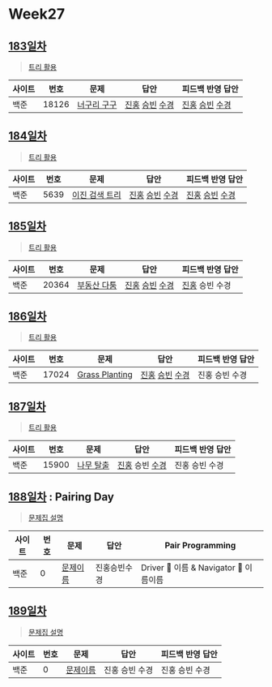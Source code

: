 # Week27

## [183일차](Day183)

> [트리 활용](https://www.acmicpc.net/group/workbook/view/9797/34613)

| 사이트 | 번호  | 문제                                                 | 답안           | 피드백 반영 답안 |
| ------ | ----- | ---------------------------------------------------- | -------------- | ---------------- |
| 백준   | 18126 | [너구리 구구](https://www.acmicpc.net/problem/18126) | [진홍](Day183/bj18126_kjh.java) [승빈](Day183/bj18126_wsb.java) [수경](Day183/bj18126_hsk.js) | [진홍](Day183/bj18126_kjh.java) [승빈](Day183/bj18126_wsb_fb.java) [수경](Day183/bj18126_hsk.js)   |

## [184일차](Day184)

> [트리 활용](https://www.acmicpc.net/group/workbook/view/9797/34649)

| 사이트 | 번호 | 문제                 | 답안           | 피드백 반영 답안 |
| ------ | ---- | -------------------- | -------------- | ---------------- 
| 백준   | 5639    | [이진 검색 트리](https://www.acmicpc.net/problem/5639) | [진홍](Day184/bj5639_kjh.java) [승빈](Day184/bj5639_wsb.java) [수경](Day184/bj5639_hsk.js) | [진홍](Day184/bj5639_kjh.java) [승빈](Day184/bj5639_wsb.java) [수경](Day184/bj5639_hsk.js)   |

## [185일차](Day185)

> [트리 활용](https://www.acmicpc.net/group/workbook/view/9797/34725)

| 사이트 | 번호 | 문제                 | 답안           | 피드백 반영 답안 |
| ------ | ---- | -------------------- | -------------- | ---------------- |
| 백준   | 20364 | [부동산 다툼](https://www.acmicpc.net/problem/20364) | [진홍](Day185/bj20364_kjh.java) [승빈](Day185/bj20364_wsb.java) [수경](Day185/bj20364_hsk.js) | [진홍](Day185/bj20364_kjh_fb.java) 승빈 수경   |

## [186일차](Day186)

> [트리 활용](https://www.acmicpc.net/group/workbook/view/9797/34731)

| 사이트 | 번호 | 문제                 | 답안           | 피드백 반영 답안 |
| ------ | ---- | -------------------- | -------------- | ---------------- |
| 백준   | 17024 | [Grass Planting](https://www.acmicpc.net/problem/17024) | [진홍](Day186/bj17024_kjh.java) [승빈](Day186/bj17024_wsb.java) [수경](Day186/bj17024_hsk.js) | 진홍 승빈 수경   |

## [187일차](Day187)

> [트리 활용](https://www.acmicpc.net/group/workbook/view/9797/34789)

| 사이트 | 번호 | 문제                 | 답안           | 피드백 반영 답안 |
| ------ | ---- | -------------------- | -------------- | ---------------- |
| 백준   | 15900    | [나무 탈출](https://www.acmicpc.net/problem/15900) | [진홍](Day187/bj15900_kjh.java) 승빈 [수경](Day187/bj15900_hsk.js) | 진홍 승빈 수경 |

## [188일차](Day188) : Pairing Day

> [문제집 설명](문제집링크)

| 사이트 | 번호 | 문제                 | 답안         | Pair Programming                       |
| ------ | ---- | -------------------- | ------------ | -------------------------------------- |
| 백준   | 0    | [문제이름](문제링크) | 진홍승빈수경 | Driver 🚗 이름 & Navigator 🧭 이름이름 |

## [189일차](Day189)

> [문제집 설명](문제집링크)

| 사이트 | 번호 | 문제                 | 답안           | 피드백 반영 답안 |
| ------ | ---- | -------------------- | -------------- | ---------------- |
| 백준   | 0    | [문제이름](문제링크) | 진홍 승빈 수경 | 진홍 승빈 수경   |
